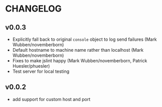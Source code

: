 # CHANGELOG

## v0.0.3

* Explicitly fall back to original `console` object to log send failures (Mark Wubben/novemberborn)
* Default hostname to machine name rather than localhost (Mark Wubben/novemberborn)
* Fixes to make jslint happy (Mark Wubben/novemberborn, Patrick
  Huesler/phuesler)
* Test server for local testing

## v0.0.2

* add support for custom host and port
